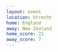 ```yaml
---
layout: event
location: Utrecht
home: England
away: New Zealand
home_score: 21
away_score: 7
---
```

